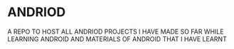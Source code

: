 # ANDRIOD
A REPO TO HOST ALL ANDRIOD PROJECTS I HAVE MADE SO FAR WHILE LEARNING ANDROID AND MATERIALS OF ANDROID THAT I HAVE LEARNT 
